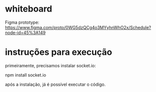 # whiteboard

Figma prototype: https://www.figma.com/proto/0WG5dzQCg4o3MYyhnWhO2x/Schedule?node-id=45%3A149

# instruções para execução

primeiramente, precisamos instalar socket.io:

npm install socket.io

após a instalação, já é possível executar o código.